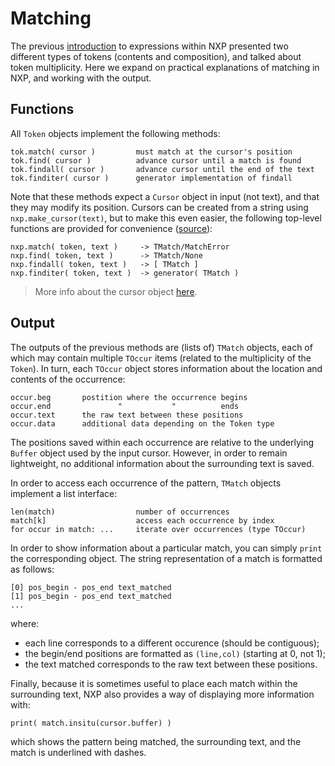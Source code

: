 
# Matching

The previous [introduction](expr/intro) to expressions within NXP presented two different types of tokens (contents and composition), and talked about token multiplicity.
Here we expand on practical explanations of matching in NXP, and working with the output.

## Functions

All `Token` objects implement the following methods:
```
tok.match( cursor )         must match at the cursor's position
tok.find( cursor )          advance cursor until a match is found
tok.findall( cursor )       advance cursor until the end of the text
tok.finditer( cursor )      generator implementation of findall
```

Note that these methods expect a `Cursor` object in input (not text), and that they may modify its position. 
Cursors can be created from a string using `nxp.make_cursor(text)`, but to make this even easier, the following top-level functions are provided for convenience ([source](https://github.com/jhadida/nxp/blob/master/src/nxp/helper.py)):
```
nxp.match( token, text )     -> TMatch/MatchError
nxp.find( token, text )      -> TMatch/None
nxp.findall( token, text )   -> [ TMatch ]
nxp.finditer( token, text )  -> generator( TMatch )
```

> More info about the cursor object [here](ref/cursor).

## Output

The outputs of the previous methods are (lists of) `TMatch` objects, each of which may contain multiple `TOccur` items (related to the multiplicity of the `Token`). In turn, each `TOccur` object stores information about the location and contents of the occurrence:
```
occur.beg       postition where the occurrence begins
occur.end               "           "          ends
occur.text      the raw text between these positions
occur.data      additional data depending on the Token type
```
The positions saved within each occurrence are relative to the underlying `Buffer` object used by the input cursor. However, in order to remain lightweight, no additional information about the surrounding text is saved. 

In order to access each occurrence of the pattern, `TMatch` objects implement a list interface:
```
len(match)                  number of occurrences
match[k]                    access each occurrence by index
for occur in match: ...     iterate over occurrences (type TOccur)
```

In order to show information about a particular match, you can simply `print` the corresponding object. The string representation of a match is formatted as follows:
```
[0] pos_begin - pos_end text_matched
[1] pos_begin - pos_end text_matched
...
```
where:
- each line corresponds to a different occurence (should be contiguous);
- the begin/end positions are formatted as `(line,col)` (starting at 0, not 1);
- the text matched corresponds to the raw text between these positions.

Finally, because it is sometimes useful to place each match within the surrounding text, NXP also provides a way of displaying more information with:
```
print( match.insitu(cursor.buffer) )
```
which shows the pattern being matched, the surrounding text, and the match is underlined with dashes.


